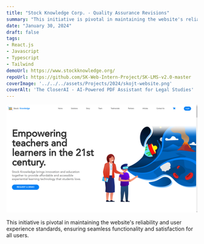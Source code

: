 ```yaml
---
title: "Stock Knowledge Corp. - Quality Assurance Revisions"
summary: "This initiative is pivotal in maintaining the website's reliability and user experience standards, ensuring seamless functionality and satisfaction for all users."
date: "January 30, 2024"
draft: false
tags:
- React.js
- Javascript
- Typescript
- Tailwind
demoUrl: https://www.stockknowledge.org/
repoUrl: https://github.com/SK-Web-Intern-Project/SK-LMS-v2.0-master
coverImage: '../../../assets/Projects/2024/skojt-website.png'
coverAlt: 'The CloserAI - AI-Powered PDF Assistant for Legal Studies'
---
```


![coverImage](../../../assets/Projects/2024/skojt-website.png)

This initiative is pivotal in maintaining the website's reliability and user experience standards, ensuring seamless functionality and satisfaction for all users.
